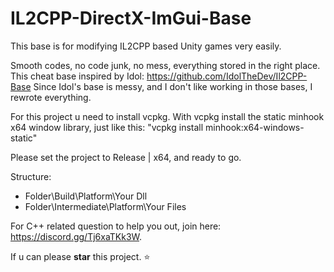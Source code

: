 # IL2CPP-DirectX-ImGui-Base
This base is for modifying IL2CPP based Unity games very easily.

Smooth codes, no code junk, no mess, everything stored in the right place.
This cheat base inspired by Idol: https://github.com/IdolTheDev/Il2CPP-Base
Since Idol's base is messy, and I don't like working in those bases, I rewrote everything.

For this project u need to install vcpkg.
With vcpkg install the static minhook x64 window library, just like this: "vcpkg install minhook:x64-windows-static"

Please set the project to Release | x64, and ready to go.

Structure:
- Folder\Build\Platform\Your Dll
- Folder\Intermediate\Platform\Your Files

For C++ related question to help you out, join here: https://discord.gg/Tj6xaTKk3W.

If u can please **star** this project. ⭐
